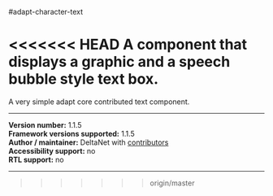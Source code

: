 #adapt-character-text

<<<<<<< HEAD
A component that displays a graphic and a speech bubble style text box.
=======
A very simple adapt core contributed text component.

----------------------------
**Version number:**  1.1.5     
**Framework versions supported:**  1.1.5     
**Author / maintainer:** DeltaNet with [contributors](https://github.com/deltanet/adapt-character-text/graphs/contributors)     
**Accessibility support:** no  
**RTL support:** no

----------------------------

>>>>>>> origin/master
